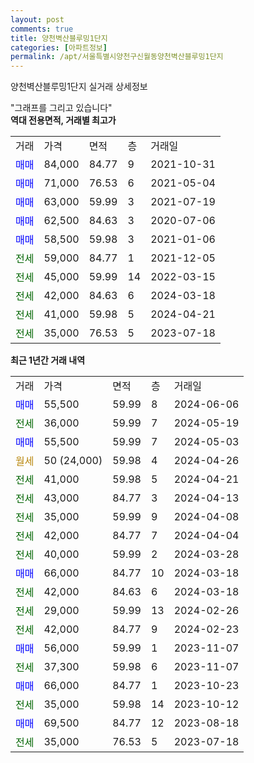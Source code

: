 ```yaml
---
layout: post
comments: true
title: 양천벽산블루밍1단지
categories: [아파트정보]
permalink: /apt/서울특별시양천구신월동양천벽산블루밍1단지
---
```


양천벽산블루밍1단지 실거래 상세정보

<script type="text/javascript">
  google.charts.load('current', {'packages':['line', 'corechart']});
  google.charts.setOnLoadCallback(drawChart);

  function drawChart() {
    var data = new google.visualization.DataTable();
    data.addColumn('date', '거래일');
    data.addColumn('number', "매매");
    data.addColumn('number', "전세");
    data.addColumn('number', "전매");

    data.addRows([[new Date(Date.parse("2024-06-06")), 55500, null, null], [new Date(Date.parse("2024-05-19")), null, 36000, null], [new Date(Date.parse("2024-05-03")), 55500, null, null], [new Date(Date.parse("2024-04-26")), null, null, null], [new Date(Date.parse("2024-04-21")), null, 41000, null], [new Date(Date.parse("2024-04-13")), null, 43000, null], [new Date(Date.parse("2024-04-08")), null, 35000, null], [new Date(Date.parse("2024-04-04")), null, 42000, null], [new Date(Date.parse("2024-03-28")), null, 40000, null], [new Date(Date.parse("2024-03-18")), 66000, null, null], [new Date(Date.parse("2024-03-18")), null, 42000, null], [new Date(Date.parse("2024-02-26")), null, 29000, null], [new Date(Date.parse("2024-02-23")), null, 42000, null], [new Date(Date.parse("2023-11-07")), 56000, null, null], [new Date(Date.parse("2023-11-07")), null, 37300, null], [new Date(Date.parse("2023-10-23")), 66000, null, null], [new Date(Date.parse("2023-10-12")), null, 35000, null], [new Date(Date.parse("2023-08-18")), 69500, null, null], [new Date(Date.parse("2023-07-18")), null, 35000, null]]);

    var options = {
      hAxis: {
        format: 'yyyy/MM/dd'
      },    
      lineWidth: 0,
      pointsVisible: true,    
      title: '최근 1년간 유형별 실거래가 분포',
      legend: { position: 'bottom' }
    };

    var formatter = new google.visualization.NumberFormat({pattern:'###,###'} );
    formatter.format(data, 1);
    formatter.format(data, 2);
    
    setTimeout(function() {
        var chart = new google.visualization.LineChart(document.getElementById('columnchart_material'));
        chart.draw(data, (options));
        document.getElementById('loading').style.display = 'none';
    }, 200);
  }
</script>


<div id="loading" style="z-index:20; display: block; margin-left: 0px">"그래프를 그리고 있습니다"</div>
<div id="columnchart_material" style="width: 95%; margin-left: 0px; display: block"></div>
<!-- contents start -->
<b>역대 전용면적, 거래별 최고가</b>
<table class="sortable">
    <tr>
      <td>거래</td>
      <td>가격</td>
      <td>면적</td>
      <td>층</td>
      <td>거래일</td>
    </tr>
        <tr>
          <td><a style="color: blue">매매</a></td>
          <td>84,000</td>
          <td>84.77</td>
          <td>9</td>
          <td>2021-10-31</td>
        </tr>            <tr>
          <td><a style="color: blue">매매</a></td>
          <td>71,000</td>
          <td>76.53</td>
          <td>6</td>
          <td>2021-05-04</td>
        </tr>            <tr>
          <td><a style="color: blue">매매</a></td>
          <td>63,000</td>
          <td>59.99</td>
          <td>3</td>
          <td>2021-07-19</td>
        </tr>            <tr>
          <td><a style="color: blue">매매</a></td>
          <td>62,500</td>
          <td>84.63</td>
          <td>3</td>
          <td>2020-07-06</td>
        </tr>            <tr>
          <td><a style="color: blue">매매</a></td>
          <td>58,500</td>
          <td>59.98</td>
          <td>3</td>
          <td>2021-01-06</td>
        </tr>        
        <tr>
              <td><a style="color: darkgreen">전세</a></td>
              <td>59,000</td>
              <td>84.77</td>
              <td>1</td>
              <td>2021-12-05</td>
            </tr>            <tr>
              <td><a style="color: darkgreen">전세</a></td>
              <td>45,000</td>
              <td>59.99</td>
              <td>14</td>
              <td>2022-03-15</td>
            </tr>            <tr>
              <td><a style="color: darkgreen">전세</a></td>
              <td>42,000</td>
              <td>84.63</td>
              <td>6</td>
              <td>2024-03-18</td>
            </tr>            <tr>
              <td><a style="color: darkgreen">전세</a></td>
              <td>41,000</td>
              <td>59.98</td>
              <td>5</td>
              <td>2024-04-21</td>
            </tr>            <tr>
              <td><a style="color: darkgreen">전세</a></td>
              <td>35,000</td>
              <td>76.53</td>
              <td>5</td>
              <td>2023-07-18</td>
            </tr>        
    
</table>

<b>최근 1년간 거래 내역</b>

<table class="sortable">
    <tr>
      <td>거래</td>
      <td>가격</td>
      <td>면적</td>
      <td>층</td>
      <td>거래일</td>
    </tr>
    <tr>
      <td><a style="color: blue">매매</a></td>
      <td>55,500</td>
      <td>59.99</td>
      <td>8</td>
      <td>2024-06-06</td>
    </tr>          <tr>
      <td><a style="color: darkgreen">전세</a></td>
      <td>36,000</td>
      <td>59.99</td>
      <td>7</td>
      <td>2024-05-19</td>
    </tr>          <tr>
      <td><a style="color: blue">매매</a></td>
      <td>55,500</td>
      <td>59.99</td>
      <td>7</td>
      <td>2024-05-03</td>
    </tr>          <tr>
      <td><a style="color: darkgoldenrod">월세</a></td>
      <td>50 (24,000)</td>
      <td>59.98</td>
      <td>4</td>
      <td>2024-04-26</td>
    </tr>          <tr>
      <td><a style="color: darkgreen">전세</a></td>
      <td>41,000</td>
      <td>59.98</td>
      <td>5</td>
      <td>2024-04-21</td>
    </tr>          <tr>
      <td><a style="color: darkgreen">전세</a></td>
      <td>43,000</td>
      <td>84.77</td>
      <td>3</td>
      <td>2024-04-13</td>
    </tr>          <tr>
      <td><a style="color: darkgreen">전세</a></td>
      <td>35,000</td>
      <td>59.99</td>
      <td>9</td>
      <td>2024-04-08</td>
    </tr>          <tr>
      <td><a style="color: darkgreen">전세</a></td>
      <td>42,000</td>
      <td>84.77</td>
      <td>7</td>
      <td>2024-04-04</td>
    </tr>          <tr>
      <td><a style="color: darkgreen">전세</a></td>
      <td>40,000</td>
      <td>59.99</td>
      <td>2</td>
      <td>2024-03-28</td>
    </tr>          <tr>
      <td><a style="color: blue">매매</a></td>
      <td>66,000</td>
      <td>84.77</td>
      <td>10</td>
      <td>2024-03-18</td>
    </tr>          <tr>
      <td><a style="color: darkgreen">전세</a></td>
      <td>42,000</td>
      <td>84.63</td>
      <td>6</td>
      <td>2024-03-18</td>
    </tr>          <tr>
      <td><a style="color: darkgreen">전세</a></td>
      <td>29,000</td>
      <td>59.99</td>
      <td>13</td>
      <td>2024-02-26</td>
    </tr>          <tr>
      <td><a style="color: darkgreen">전세</a></td>
      <td>42,000</td>
      <td>84.77</td>
      <td>9</td>
      <td>2024-02-23</td>
    </tr>          <tr>
      <td><a style="color: blue">매매</a></td>
      <td>56,000</td>
      <td>59.99</td>
      <td>1</td>
      <td>2023-11-07</td>
    </tr>          <tr>
      <td><a style="color: darkgreen">전세</a></td>
      <td>37,300</td>
      <td>59.98</td>
      <td>6</td>
      <td>2023-11-07</td>
    </tr>          <tr>
      <td><a style="color: blue">매매</a></td>
      <td>66,000</td>
      <td>84.77</td>
      <td>1</td>
      <td>2023-10-23</td>
    </tr>          <tr>
      <td><a style="color: darkgreen">전세</a></td>
      <td>35,000</td>
      <td>59.98</td>
      <td>14</td>
      <td>2023-10-12</td>
    </tr>          <tr>
      <td><a style="color: blue">매매</a></td>
      <td>69,500</td>
      <td>84.77</td>
      <td>12</td>
      <td>2023-08-18</td>
    </tr>          <tr>
      <td><a style="color: darkgreen">전세</a></td>
      <td>35,000</td>
      <td>76.53</td>
      <td>5</td>
      <td>2023-07-18</td>
    </tr>      </table>
<!-- contents end -->    

